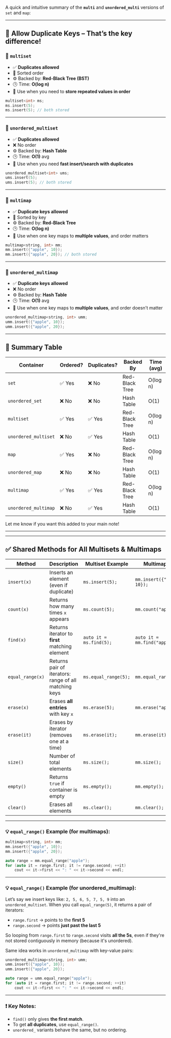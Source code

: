 A quick and intuitive summary of the **`multi`** and **`unordered_multi`** versions of `set` and `map`:

---

## 🔁 **Allow Duplicate Keys** – That’s the key difference!
### 🔹 `multiset`

* ✅ **Duplicates allowed**
* 🔢 Sorted order
* ⚙️ Backed by: **Red-Black Tree (BST)**
* 🕒 Time: **O(log n)**
* 🧠 Use when you need to **store repeated values in order**

```cpp
multiset<int> ms;
ms.insert(5);
ms.insert(5); // both stored
```

---

### 🔹 `unordered_multiset`

* ✅ **Duplicates allowed**
* ❌ No order
* ⚙️ Backed by: **Hash Table**
* 🕒 Time: **O(1)** avg
* 🧠 Use when you need **fast insert/search with duplicates**

```cpp
unordered_multiset<int> ums;
ums.insert(5);
ums.insert(5); // both stored
```

---

### 🔹 `multimap`

* ✅ **Duplicate keys allowed**
* 🔢 Sorted by key
* ⚙️ Backed by: **Red-Black Tree**
* 🕒 Time: **O(log n)**
* 🧠 Use when one key maps to **multiple values**, and order matters

```cpp
multimap<string, int> mm;
mm.insert({"apple", 10});
mm.insert({"apple", 20}); // both stored
```

---

### 🔹 `unordered_multimap`

* ✅ **Duplicate keys allowed**
* ❌ No order
* ⚙️ Backed by: **Hash Table**
* 🕒 Time: **O(1)** avg
* 🧠 Use when one key maps to **multiple values**, and order doesn’t matter

```cpp
unordered_multimap<string, int> umm;
umm.insert({"apple", 10});
umm.insert({"apple", 20});
```

---

## 🧠 Summary Table

| Container            | Ordered? | Duplicates? | Backed By      | Time (avg) |
| -------------------- | -------- | ----------- | -------------- | ---------- |
| `set`                | ✅ Yes    | ❌ No        | Red-Black Tree | O(log n)   |
| `unordered_set`      | ❌ No     | ❌ No        | Hash Table     | O(1)       |
| `multiset`           | ✅ Yes    | ✅ Yes       | Red-Black Tree | O(log n)   |
| `unordered_multiset` | ❌ No     | ✅ Yes       | Hash Table     | O(1)       |
| `map`                | ✅ Yes    | ❌ No        | Red-Black Tree | O(log n)   |
| `unordered_map`      | ❌ No     | ❌ No        | Hash Table     | O(1)       |
| `multimap`           | ✅ Yes    | ✅ Yes       | Red-Black Tree | O(log n)   |
| `unordered_multimap` | ❌ No     | ✅ Yes       | Hash Table     | O(1)       |

Let me know if you want this added to your main note!

--------------------

----------------------
## ✅ Shared Methods for All Multisets & Multimaps

| Method           | Description                                           | Multiset Example        | Multimap Example              |
| ---------------- | ----------------------------------------------------- | ----------------------- | ----------------------------- |
| `insert(x)`      | Inserts an element (even if duplicate)                | `ms.insert(5);`         | `mm.insert({"apple", 10});`   |
| `count(x)`       | Returns how many times `x` appears                    | `ms.count(5);`          | `mm.count("apple");`          |
| `find(x)`        | Returns iterator to **first** matching element        | `auto it = ms.find(5);` | `auto it = mm.find("apple");` |
| `equal_range(x)` | Returns pair of iterators: range of all matching keys | `ms.equal_range(5);`    | `mm.equal_range("apple");`    |
| `erase(x)`       | Erases **all entries** with key `x`                   | `ms.erase(5);`          | `mm.erase("apple");`          |
| `erase(it)`      | Erases by iterator (removes one at a time)            | `ms.erase(it);`         | `mm.erase(it);`               |
| `size()`         | Number of total elements                              | `ms.size();`            | `mm.size();`                  |
| `empty()`        | Returns `true` if container is empty                  | `ms.empty();`           | `mm.empty();`                 |
| `clear()`        | Erases all elements                                   | `ms.clear();`           | `mm.clear();`                 |

---

### 💡 `equal_range()` Example (for multimaps):

```cpp
multimap<string, int> mm;
mm.insert({"apple", 10});
mm.insert({"apple", 20});

auto range = mm.equal_range("apple");
for (auto it = range.first; it != range.second; ++it)
    cout << it->first << ": " << it->second << endl;
```

---

### 💡 `equal_range()` Example (for unordered\_multimap):

Let’s say we insert keys like: `2, 5, 6, 5, 7, 5, 9` into an `unordered_multiset`. When you call `equal_range(5)`, it returns a pair of iterators:

* `range.first` → points to the **first 5**
* `range.second` → points **just past the last 5**

So looping from `range.first` to `range.second` visits **all the 5s**, even if they're not stored contiguously in memory (because it's unordered).

Same idea works in `unordered_multimap` with key-value pairs:

```cpp
unordered_multimap<string, int> umm;
umm.insert({"apple", 10});
umm.insert({"apple", 20});

auto range = umm.equal_range("apple");
for (auto it = range.first; it != range.second; ++it)
    cout << it->first << ": " << it->second << endl;
```

---

### ❗️ Key Notes:

* `find()` only gives **the first match**.
* To get **all duplicates**, use `equal_range()`.
* `unordered_` variants behave the same, but no ordering.
